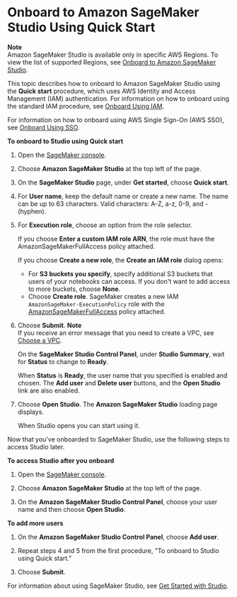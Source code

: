 # Onboard to Amazon SageMaker Studio Using Quick Start<a name="onboard-quick-start"></a>

**Note**  
Amazon SageMaker Studio is available only in specific AWS Regions\. To view the list of supported Regions, see [Onboard to Amazon SageMaker Studio](gs-studio-onboard.md)\.

This topic describes how to onboard to Amazon SageMaker Studio using the **Quick start** procedure, which uses AWS Identity and Access Management \(IAM\) authentication\. For information on how to onboard using the standard IAM procedure, see [Onboard Using IAM](onboard-iam.md)\.

For information on how to onboard using AWS Single Sign\-On \(AWS SSO\), see [Onboard Using SSO](onboard-sso-users.md)\.

**To onboard to Studio using **Quick start****

1. Open the [SageMaker console](https://console.aws.amazon.com/sagemaker/)\.

1. Choose **Amazon SageMaker Studio** at the top left of the page\.

1. On the **SageMaker Studio** page, under **Get started**, choose **Quick start**\.

1. For **User name**, keep the default name or create a new name\. The name can be up to 63 characters\. Valid characters: A\-Z, a\-z, 0\-9, and \- \(hyphen\)\. 

1. For **Execution role**, choose an option from the role selector\.

   If you choose **Enter a custom IAM role ARN**, the role must have the AmazonSageMakerFullAccess policy attached\.

   If you choose **Create a new role**, the **Create an IAM role** dialog opens:
   + For **S3 buckets you specify**, specify additional S3 buckets that users of your notebooks can access\. If you don't want to add access to more buckets, choose **None**\.
   + Choose **Create role**\. SageMaker creates a new IAM `AmazonSageMaker-ExecutionPolicy` role with the [AmazonSageMakerFullAccess](https://console.aws.amazon.com/iam/home?#/policies/arn:aws:iam::aws:policy/AmazonSageMakerFullAccess) policy attached\.

1. Choose **Submit**\.
**Note**  
If you receive an error message that you need to create a VPC, see [Choose a VPC](onboard-vpc.md)\.

   On the **SageMaker Studio Control Panel**, under **Studio Summary**, wait for **Status** to change to **Ready**\.

   When **Status** is **Ready**, the user name that you specified is enabled and chosen\. The **Add user** and **Delete user** buttons, and the **Open Studio** link are also enabled\.

1. Choose **Open Studio**\. The **Amazon SageMaker Studio** loading page displays\.

   When Studio opens you can start using it\.

Now that you've onboarded to SageMaker Studio, use the following steps to access Studio later\.

**To access Studio after you onboard**

1. Open the [SageMaker console](https://console.aws.amazon.com/sagemaker/)\.

1. Choose **Amazon SageMaker Studio** at the top left of the page\.

1. On the **Amazon SageMaker Studio Control Panel**, choose your user name and then choose **Open Studio**\.

**To add more users**

1. On the **Amazon SageMaker Studio Control Panel**, choose **Add user**\.

1. Repeat steps 4 and 5 from the first procedure, "To onboard to Studio using Quick start\."

1. Choose **Submit**\.

For information about using SageMaker Studio, see [Get Started with Studio](gs-studio.md)\.